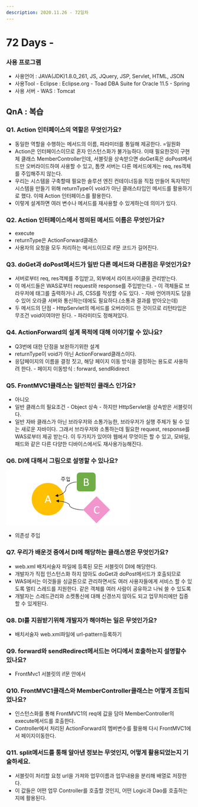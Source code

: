 ```yaml
---
description: 2020.11.26 - 72일차
---
```


# 72 Days -

### 사용 프로그램

* 사용언어 : JAVA\(JDK\)1.8.0\_261, JS, JQuery, JSP, Servlet, HTML, JSON
* 사용Tool  - Eclipse : Eclipse.org - Toad DBA Suite for Oracle 11.5 - Spring
* 사용 서버 - WAS : Tomcat

## QnA : 복습

### Q1. Action 인터페이스의 역할은 무엇인가요?

* 동일한 역할을 수행하는 메서드의 이름, 파라미터를 통일해 제공한다. =일원화
* Action은 인터페이스이므로 혼자 인스턴스화가 불가능하다. 이때 필요한것이 구현체 클래스 MemberController인데,  서블릿을 상속받으면 doGet혹은 doPost메서드만 오버라이드하여 사용할 수 있고,  톰캣 서버는 다른 메서드에게는 req, res객체를 주입해주지 않는다.
* 우리는 시스템을 구축할때 필요한 솔루션 엔진 컨테이너등을 직접 만들어 독자적인 시스템을 만들기 위해 returnType이 void가 아닌 클래스타입인 메서드를 활용하기로 했다.  이때 Action 인터페이스를 활용한다.
* 이렇게 설계하면 여러 변수나 메서드를 재사용할 수 있게하는데 의미가 있다.

### Q2. Action 인터페이스에서 정의된 메서드 이름은 무엇인가요?

* execute
* returnType은 ActionForward클래스
* 사용자의 요청을 모두 처리하는 메서드이므로 if문 코드가 길어진다.

### Q3. doGet과 doPost메서드가 일반 다른 메서드와 다른점은 무엇인가요?

* 서버로부터 req, res객체를 주입받고, 외부에서 라이프사이클을 관리받는다.
* 이 메서드들은 WAS로부터 request와 response를 주입받는다. - 이 객체들로 브라우저에 태그를 출력하거나 JS, CSS를 작성할 수도 있다. - 자바 언어까지도 담을 수 있어 오라클 서버와 통신하는데에도 필요하다.\(소통과 결과를 받아오는데\)
* 두 메서드의 단점 - HttpServlet의 메서드를 오버라이드 한 것이므로 리턴타입은 무조건 void이여야만 된다. - 파라미터도 정해져있다.

### Q4. ActionForward의 설계 목적에 대해 이야기할 수 있나요?

* Q3번에 대한 단점을 보완하기위한 설계
* returnType이 void가 아닌 ActionForward클래스이다.
* 응답페이지의 이름을 결정 짓고, 해당 페이지 이동 방식을 결정하는 용도로 사용하려 한다. - 페이지 이동방식 : forward, sendRidirect

### Q5. FrontMVC1클래스는 일반적인 클래스 인가요? 

* 아니오
* 일반 클래스의 필요조건 - Object 상속 - 하지만 HttpServlet을 상속받은 서블릿이다.
* 일반 자바 클래스가 아닌 브라우저와 소통가능한, 브라우저가 실행 주체가 될 수 있는 새로운 자바이다. 그래서 브라우저와 소통하는데 필요한 request, response를 WAS로부터 제공 받는다. 이 두가지가 있어야 웹에서 무엇이든 할 수 있고, 모바일, 패드와 같은 다른  다양한 디바이스에서도 재사용가능해진다.

### Q6. DI에 대해서 그림으로 설명할 수 있나요?

![Dependency Injection](../../.gitbook/assets/1%20%2877%29.png)

* 의존성 주입

### Q7. 우리가 배운것 중에서 DI에 해당하는 클래스명은 무엇인가요?

* web.xml 배치서술자 파일에 등록된 모든 서블릿이 DI에 해당한다.
* 개발자가 직접 인스턴스화 하지 않아도 doGet과 doPost메서드가 호출되므로
* WAS에서는 이것들을 싱글톤으로 관리하면서도 여러 사용자들에게 서비스 할 수 있도록 멀티 스레드를 지원한다. 같은 객체를 여러 사람이 공유하고 나눠 쓸 수 있도록
* 개발자는 스레드관리와 소켓통신에 대해 신경쓰지 않아도 되고 업무처리에만 집중할 수 있게된다.

### Q8. DI를 지원받기위해 개발자가 해야하는 일은 무엇인가요?

* 배치서술자 web.xml파일에 url-pattern등록하기

### Q9. forward와 sendRedirect메서드는 어디에서 호출하는지 설명할수 있나요?

* FrontMvc1 서블릿의 if문 안에서

### Q10. FrontMVC1클래스와 MemberController클래스는 어떻게 조립되었나요?

* 인스턴스화를 통해 FrontMVC1의 req에 값을 담아 MemberController의 execute메서드를 호출한다.
* Controller에서 처리된 ActionForward의 멤버변수를 활용해 다시 FrontMVC1에서 페이지이동한다.

### Q11. split메서드를 통해 알아낸 정보는 무엇인지, 어떻게 활용되었는지 기술하세요.

* 서블릿이 처리할 요청 url을 가져와 업무이름과 업무내용을 분리해 배열로 저장한다.
* 이 값들은 어떤 업무 Controller를 호출할 것인지, 어떤 Logic과 Dao를 호출하는지에 활용된다.

